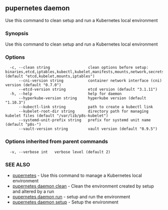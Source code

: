 ## pupernetes daemon

Use this command to clean setup and run a Kubernetes local environment

### Synopsis

Use this command to clean setup and run a Kubernetes local environment

### Options

```
  -c, --clean string                 clean options before setup: binaries,etcd,iptables,kubectl,kubelet,manifests,mounts,network,secrets,systemd,all,none (default "etcd,kubelet,mounts,iptables")
      --cni-version string           container network interface (cni) version (default "0.7.0")
      --etcd-version string          etcd version (default "3.1.11")
  -h, --help                         help for daemon
      --hyperkube-version string     hyperkube version (default "1.10.3")
      --kubectl-link string          path to create a kubectl link
      --kubelet-root-dir string      directory path for managing kubelet files (default "/var/lib/p8s-kubelet")
      --systemd-unit-prefix string   prefix for systemd unit name (default "p8s-")
      --vault-version string         vault version (default "0.9.5")
```

### Options inherited from parent commands

```
  -v, --verbose int   verbose level (default 2)
```

### SEE ALSO

* [pupernetes](pupernetes.md)	 - Use this command to manage a Kubernetes local environment
* [pupernetes daemon clean](pupernetes_daemon_clean.md)	 - Clean the environment created by setup and altered by a run
* [pupernetes daemon run](pupernetes_daemon_run.md)	 - setup and run the environment
* [pupernetes daemon setup](pupernetes_daemon_setup.md)	 - Setup the environment

